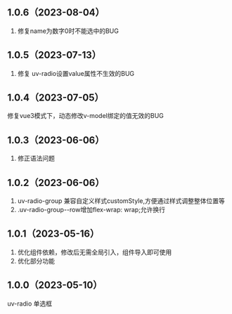 ## 1.0.6（2023-08-04）
1. 修复name为数字0时不能选中的BUG
## 1.0.5（2023-07-13）
1.  修复  uv-radio设置value属性不生效的BUG 
## 1.0.4（2023-07-05）
修复vue3模式下，动态修改v-model绑定的值无效的BUG
## 1.0.3（2023-06-06）
1. 修正语法问题
## 1.0.2（2023-06-06）
1.  uv-radio-group 兼容自定义样式customStyle,方便通过样式调整整体位置等
2.  .uv-radio-group--row增加flex-wrap: wrap;允许换行
## 1.0.1（2023-05-16）
1. 优化组件依赖，修改后无需全局引入，组件导入即可使用
2. 优化部分功能
## 1.0.0（2023-05-10）
uv-radio 单选框
